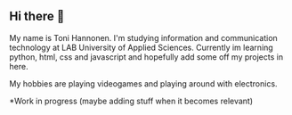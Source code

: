 ## Hi there 👋

My name is Toni Hannonen. I'm studying information and communication technology at LAB University of Applied Sciences.
Currently im learning python, html, css and javascript and hopefully add some off my projects in here.

My hobbies are playing videogames and playing around with electronics.

*Work in progress (maybe adding stuff when it becomes relevant)
